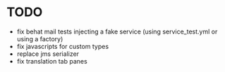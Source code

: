 # TODO

- fix behat mail tests injecting a fake service (using service_test.yml or using a factory)
- fix javascripts for custom types
- replace jms serializer
- fix translation tab panes 